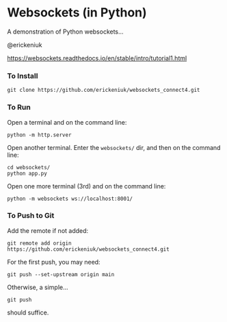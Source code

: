 # Websockets (in Python)

A demonstration of Python websockets...

@erickeniuk

https://websockets.readthedocs.io/en/stable/intro/tutorial1.html

### To Install

```
git clone https://github.com/erickeniuk/websockets_connect4.git
```

### To Run

Open a terminal and on the command line:
```
python -m http.server
```

Open another terminal. Enter the `websockets/` dir, and then on the command line:
```
cd websockets/
python app.py
```

Open one more terminal (3rd) and on the command line:
```
python -m websockets ws://localhost:8001/
```

### To Push to Git

Add the remote if not added:
```
git remote add origin https://github.com/erickeniuk/websockets_connect4.git
```

For the first push, you may need:
```
git push --set-upstream origin main
```

Otherwise, a simple...
```
git push
```

should suffice.